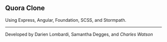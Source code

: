 ## Quora Clone

Using Express, Angular, Foundation, SCSS, and Stormpath.

---
Developed by Darien Lombardi, Samantha Degges, and *Charles Watson* 
